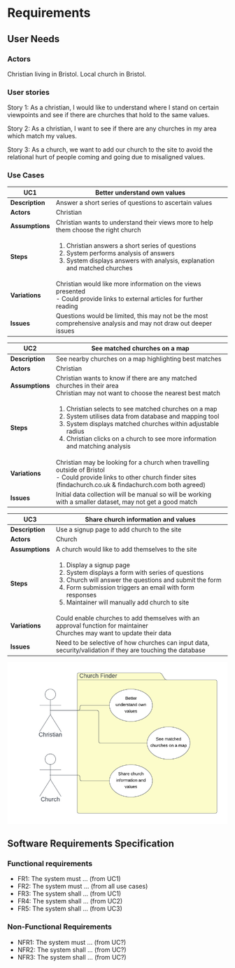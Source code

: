 # Requirements

## User Needs

### Actors
Christian living in Bristol.
Local church in Bristol.

### User stories
Story 1: As a christian, I would like to understand where I stand on certain viewpoints and see if there are churches that hold to the same values.

Story 2: As a christian, I want to see if there are any churches in my area which match my values.  

Story 3: As a church, we want to add our church to the site to avoid the relational hurt of people coming and going due to misaligned values.  

### Use Cases

| UC1 | Better understand own values | 
| --- | ---------------------------------------- |
| **Description** | Answer a short series of questions to ascertain values |
| **Actors** | Christian |
| **Assumptions** | Christian wants to understand their views more to help them choose the right church</td></tr>
| **Steps** | <ol><li>Christian answers a short series of questions</li><li>System performs analysis of answers</li><li>System displays answers with analysis, explanation and matched churches</li></ol>|
| **Variations** | Christian would like more information on the views presented<br /> - Could provide links to external articles for further reading |
| **Issues** | Questions would be limited, this may not be the most comprehensive analysis and may not draw out deeper issues |

| UC2 | See matched churches on a map | 
| --- | ------------------------------ |
| **Description** | See nearby churches on a map highlighting best matches |
| **Actors** | Christian |
| **Assumptions** | Christian wants to know if there are any matched churches in their area<br />Christian may not want to choose the nearest best match |
| **Steps** | <ol><li>Christian selects to see matched churches on a map</li><li>System utilises data from database and mapping tool</li><li>System displays matched churches within adjustable radius</li><li>Christian clicks on a church to see more information and matching analysis</li></ol> |
| **Variations** | Christian may be looking for a church when travelling outside of Bristol<br /> - Could provide links to other church finder sites (findachurch.co.uk & findachurch.com both agreed) |
| **Issues** | Initial data collection will be manual so will be working with a smaller dataset, may not get a good match |

| UC3 | Share church information and values | 
| --- | -------------------------------------- |
| **Description** | Use a signup page to add church to the site |
| **Actors** | Church |
| **Assumptions** | A church would like to add themselves to the site |
| **Steps** | <ol><li>Display a signup page</li><li>System displays a form with series of questions</li><li>Church will answer the questions and submit the form</li><li>Form submission triggers an email with form responses</li><li>Maintainer will manually add church to site</li></ol> |
| **Variations** | Could enable churches to add themselves with an approval function for maintainer<br />Churches may want to update their data |
| **Issues** | Need to be selective of how churches can input data, security/validation if they are touching the database |


![Insert your Use-Case Diagram Here](images/use-case.png)

## Software Requirements Specification
### Functional requirements

* FR1: The system must ... (from UC1)
* FR2: The system must ... (from all use cases)
* FR3: The system shall ... (from UC1)
* FR4: The system shall ... (from UC2)
* FR5: The system shall ... (from UC3)


### Non-Functional Requirements
* NFR1: The system must ... (from UC?)
* NFR2: The system shall ... (from UC?)
* NFR3: The system shall ... (from UC?)
